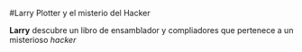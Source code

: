#Larry Plotter y el misterio del Hacker

**Larry** descubre un libro de ensamblador y compliadores que pertenece a un 
misterioso *hacker*
